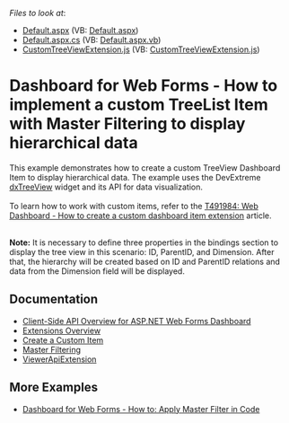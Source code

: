 <!-- default file list -->
*Files to look at*:

* [Default.aspx](./CS/WebApplication18/Default.aspx) (VB: [Default.aspx](./VB/WebApplication18/Default.aspx))
* [Default.aspx.cs](./CS/WebApplication18/Default.aspx.cs) (VB: [Default.aspx.vb](./VB/WebApplication18/Default.aspx.vb))
* [CustomTreeViewExtension.js](./CS/WebApplication18/Scripts/CustomTreeViewExtension.js) (VB: [CustomTreeViewExtension.js](./VB/WebApplication18/Scripts/CustomTreeViewExtension.js))
<!-- default file list end -->

# Dashboard for Web Forms - How to implement a custom TreeList Item with Master Filtering to display hierarchical data

This example demonstrates how to create a custom TreeView Dashboard Item to display hierarchical data. The example uses the DevExtreme <a href="https://js.devexpress.com/Documentation/ApiReference/UI_Widgets/dxTreeView/">dxTreeView</a> widget and its API for data visualization.<br><br>To learn how to work with custom items, refer to the <a href="https://www.devexpress.com/Support/Center/p/T491984">T491984: Web Dashboard - How to create a custom dashboard item extension</a> article.<br><br>
<p><strong>Note:</strong> It is necessary to define three properties in the bindings section to display the tree view in this scenario: ID, ParentID, and Dimension. After that, the hierarchy will be created based on ID and ParentID relations and data from the Dimension field will be displayed.</p>

## Documentation

- [Client-Side API Overview for ASP.NET Web Forms Dashboard](https://docs.devexpress.com/Dashboard/116302/web-dashboard/aspnet-web-forms-dashboard-control/client-side-api-overview)
- [Extensions Overview](https://docs.devexpress.com/Dashboard/117543/web-dashboard/ui-elements-and-customization/extensions-overview)
- [Create a Custom Item](https://docs.devexpress.com/Dashboard/117546/web-dashboard/ui-elements-and-customization/create-a-custom-item)
- [Master Filtering](https://docs.devexpress.com/Dashboard/117060/web-dashboard/create-dashboards-on-the-web/interactivity/master-filtering)
- [ViewerApiExtension](https://docs.devexpress.com/Dashboard/js-DevExpress.Dashboard.ViewerApiExtension)

## More Examples

- [Dashboard for Web Forms - How to: Apply Master Filter in Code](https://github.com/DevExpress-Examples/aspxdashboard-how-to-apply-master-filtering-in-code-t490897)
